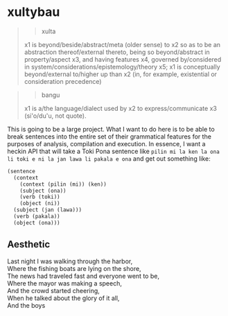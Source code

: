 # xultybau

> > xulta
>
> x1 is beyond/beside/abstract/meta (older sense) to x2 so as to be an abstraction thereof/external thereto, being so beyond/abstract in property/aspect x3, and having features x4, governed by/considered in system/considerations/epistemology/theory x5; x1 is conceptually beyond/external to/higher up than x2 (in, for example, existential or consideration precedence)

> > bangu
>
> x1 is a/the language/dialect used by x2 to express/communicate x3 (si'o/du'u, not quote).

This is going to be a large project. What I want to do here is to be able to 
break sentences into the entire set of their grammatical features for the
purposes of analysis, compilation and execution. In essence, I want a heckin
API that will take a Toki Pona sentence like `pilin mi la ken la ona li toki e ni la jan lawa li pakala e ona` and get out
something like:

```lisp
(sentence
  (context
    (context (pilin (mi)) (ken))
    (subject (ona))
    (verb (toki))
    (object (ni))
  (subject (jan (lawa)))
  (verb (pakala))
  (object (ona)))
```

## Aesthetic

Last night I was walking through the harbor,  
Where the fishing boats are lying on the shore,  
The news had traveled fast and everyone went to be,  
Where the mayor was making a speech,  
And the crowd started cheering,  
When he talked about the glory of it all,  
And the boys  
